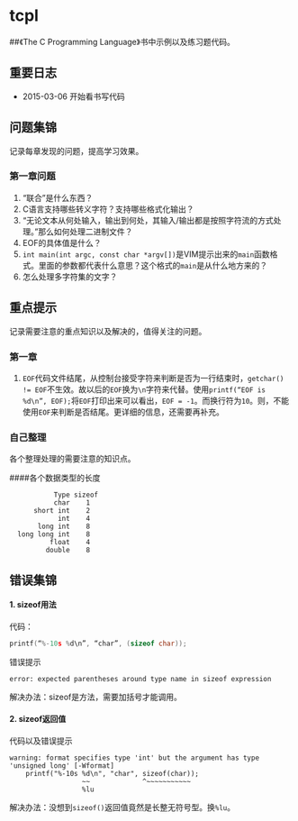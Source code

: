 # tcpl
##《The C Programming Language》书中示例以及练习题代码。

## 重要日志

* 2015-03-06 开始看书写代码

## 问题集锦

记录每章发现的问题，提高学习效果。

### 第一章问题

1. “联合”是什么东西？
2. C语言支持哪些转义字符？支持哪些格式化输出？
3. “无论文本从何处输入，输出到何处，其输入/输出都是按照字符流的方式处理。”那么如何处理二进制文件？
4. EOF的具体值是什么？
5. `int main(int argc, const char *argv[])`是VIM提示出来的`main`函数格式。里面的参数都代表什么意思？这个格式的`main`是从什么地方来的？
6. 怎么处理多字符集的文字？



## 重点提示

记录需要注意的重点知识以及解决的，值得关注的问题。

### 第一章

1. `EOF`代码文件结尾，从控制台接受字符来判断是否为一行结束时，`getchar() != EOF`不生效。故以后的`EOF`换为`\n`字符来代替。使用`printf(“EOF is %d\n”, EOF);`将`EOF`打印出来可以看出，`EOF = -1`。而换行符为`10`。则，不能使用`EOF`来判断是否结尾。更详细的信息，还需要再补充。

### 自己整理

各个整理处理的需要注意的知识点。

####各个数据类型的长度

```
           Type sizeof
           char    1
      short int    2
            int    4
       long int    8
  long long int    8
          float    4
         double    8
```

## 错误集锦

#### 1. sizeof用法

代码：

```c
printf(“%-10s %d\n”, “char”, (sizeof char));
```

错误提示
```
error: expected parentheses around type name in sizeof expression
```

解决办法：sizeof是方法，需要加括号才能调用。


#### 2. sizeof返回值

代码以及错误提示
```
warning: format specifies type 'int' but the argument has type 'unsigned long' [-Wformat]
    printf("%-10s %d\n", "char", sizeof(char));
                  ~~             ^~~~~~~~~~~~
                  %lu
```

解决办法：没想到`sizeof()`返回值竟然是长整无符号型。换`%lu`。
